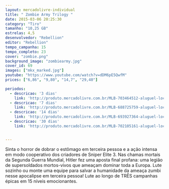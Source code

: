 ```yaml
---
layout: mercadolivre-individual
title: " Zombie Army Trilogy "
date: 2015-03-06 20:25:30
category: "Tiro"
tamanho: "10,25 GB"
estrelas: 4,5
desenvolvedor: "Rebellion"
editor: "Rebellion"
tempo_campanha: 15
tempo_completo: 23
cover: "zombie.png"
background_image: "zombiearmy.jpg"
cover_id: 69
images: ["mkx_marked.jpg"]
youtube: "https://www.youtube.com/watch?v=dDM6pE5QwfM"
prices: ["6,86", "9,80", "14,7", "29,40"]

periodos:
  - descricao: '3 dias'
    link: 'http://produto.mercadolivre.com.br/MLB-703464512-aluguel-locaco-de-jogos-4-dias-xbox-one-midia-digital-_JM'
  - descricao: '7 dias'
    link: 'http://produto.mercadolivre.com.br/MLB-688725759-aluguel-locaco-de-jogos-xbox-one-midia-digital-_JM'
  - descricao: '14 dias'
    link: 'http://produto.mercadolivre.com.br/MLB-693927364-aluguel-locaco-de-jogos-xbox-one-midia-digital-_JM'
  - descricao: '30 dias'
    link: 'http://produto.mercadolivre.com.br/MLB-702105161-aluguel-locaco-de-jogos-xbox-one-midia-digital-_JM'


---
```


Sinta o horror de dobrar o estômago em terceira pessoa e a ação intensa em modo cooperativo dos criadores de Sniper Elite 3. Nas chamas mortais da Segunda Guerra Mundial, Hitler fez uma aposta final profana: uma legião de supersoldados mortos-vivos que ameaçam dominar toda a Europa. Lute sozinho ou monte uma equipe para salvar a humanidade da ameaça zumbi nesse apocalipse em terceira pessoa! Lute ao longo de TRÊS campanhas épicas em 15 níveis emocionantes.
